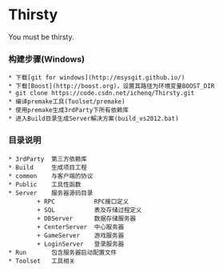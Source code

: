Thirsty
=======
You must be thirsty.    <Life of Pi>



### 构建步骤(Windows)
    * 下载[git for windows](http://msysgit.github.io/)	
	* 下载[Boost](http://boost.org)，设置其路径为环境变量BOOST_DIR    
    * git clone https://code.csdn.net/ichenq/Thirsty.git
	* 编译premake工具(Toolset/premake)
	* 使用premake生成3rdParty下所有依赖库
	* 进入Build目录生成Server解决方案(build_vs2012.bat)
	
	
### 目录说明
	* 3rdParty	第三方依赖库
	* Build		生成项目工程
	* common	与客户端的协议
    * Public    工具性函数    
	* Server	服务器源码目录
            + RPC           RPC接口定义
            + SQL           表及存储过程定义
            + DBServer      数据存储服务器
            + CenterServer  中心服务器
            + GameServer    游戏服务器
            + LoginServer   登录服务器
    * Run		包含服务器启动配置文件
    * Toolset   工具相关
	